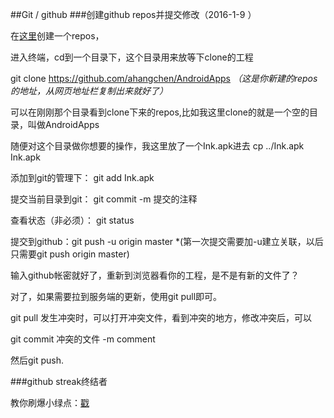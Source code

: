 ##Git / github
###创建github repos并提交修改（2016-1-9 ）

在[这里](https://github.com/new)创建一个repos，

进入终端，cd到一个目录下，这个目录用来放等下clone的工程

git clone https://github.com/ahangchen/AndroidApps *（这是你新建的repos的地址，从网页地址栏复制出来就好了）*

可以在刚刚那个目录看到clone下来的repos,比如我这里clone的就是一个空的目录，叫做AndroidApps

随便对这个目录做你想要的操作，我这里放了一个Ink.apk进去  cp ../Ink.apk Ink.apk

添加到git的管理下： git add Ink.apk

提交当前目录到git： git commit -m 提交的注释

查看状态（非必须）： git status

提交到github：git push -u origin master *(第一次提交需要加-u建立关联，以后只需要git push origin master)

输入github帐密就好了，重新到浏览器看你的工程，是不是有新的文件了？

对了，如果需要拉到服务端的更新，使用git pull即可。

git pull 发生冲突时，可以打开冲突文件，看到冲突的地方，修改冲突后，可以

git commit 冲突的文件 -m comment

然后git push.

###github streak终结者

教你刷爆小绿点：[戳](green_blush.md)